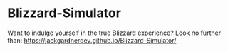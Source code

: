 # Blizzard-Simulator
Want to indulge yourself in the true Blizzard experience? Look no further than: https://jackgardnerdev.github.io/Blizzard-Simulator/
